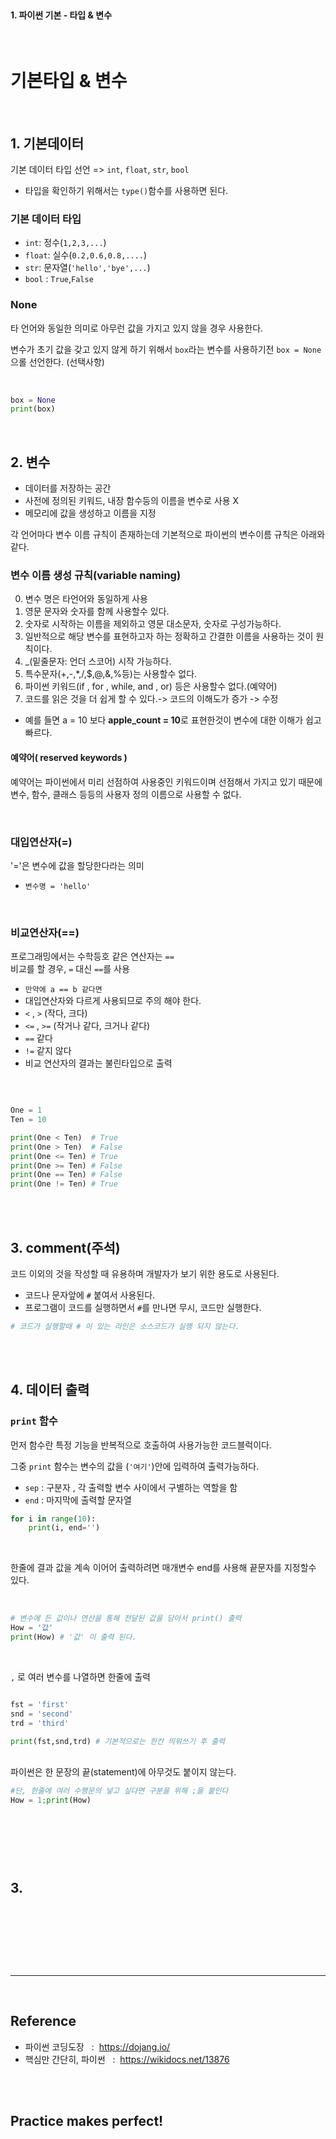 <br>

#### 1. 파이썬 기본 - 타입 & 변수

<br>

# 기본타입 & 변수 

<br>

## 1. 기본데이터  

기본 데이터 타입 선언 => `int`, `float`, `str`, `bool`
- 타입을 확인하기 위해서는 `type()`함수를 사용하면 된다. 

### 기본 데이터 타입 

- `int`: 정수(`1,2,3,...`)
- `float`: 실수(`0.2,0.6,0.8,....`)
- `str`: 문자열(`'hello','bye',...`)
- `bool` : `True`,`False`


### None

타 언어와 동일한 의미로 아무런 값을 가지고 있지 않을 경우 사용한다. 

변수가 초기 값을 갖고 있지 않게 하기 위해서 `box`라는 변수를 사용하기전 `box = None`으롤 선언한다. (선택사항)

<br>

```py
box = None 
print(box)
```


<br>

## 2. 변수 

- 데이터를 저장하는 공간
- 사전에 정의된 키워드, 내장 함수등의 이름을 변수로 사용 X
- 메모리에 값을 생성하고 이름을 지정 


각 언어마다 변수 이름 규칙이 존재하는데 기본적으로 파이썬의 변수이름 규칙은 아래와 같다. 


### 변수 이름 생성 규칙(variable naming)

0. 변수 명은 타언어와 동일하게 사용 
1. 영문 문자와 숫자를 함께 사용할수 있다. 
2. 숫자로 시작하는 이름을 제외하고 영문 대소문자, 숫자로 구성가능하다.
3. 일반적으로 해당 변수를 표현하고자 하는 정확하고 간결한 이름을 사용하는 것이 원칙이다.  
4. \_(밑줄문자: 언더 스코어) 시작 가능하다. 
5. 특수문자(+,-,\*,\/,$,@,&,%등)는 사용할수 없다.
6. 파이썬 키워드(if , for , while, and , or) 등은 사용할수 없다.(예약어) 
7. 코드를 읽은 것을 더 쉽게 할 수 있다.-> 코드의 이해도가 증가 -> 수정 
- 예를 들면 a = 10 보다 **apple_count = 10**로 표현한것이 변수에 대한 이해가 쉽고 빠르다.


#### 예약어( reserved keywords )
예약어는 파이썬에서 미리 선점하여 사용중인 키워드이며 선점해서 가지고 있기 때문에 변수, 함수, 클래스 등등의 사용자 정의 이름으로 사용할 수 없다. 

<br>


### 대입연산자(=)

'='은 변수에 값을 할당한다라는 의미

- `변수명 = 'hello'`

<br>

### 비교연산자(==)

프로그래밍에서는 수학등호 같은 연산자는 `==`    
비교를 할 경우, `=` 대신 `==`를 사용
 

- `만약에 a == b 같다면 `
- 대입연산자와 다르게 사용되므로 주의 해야 한다. 
- `<` , `>` (작다, 크다)
- `<=` , `>=` (작거나 같다, 크거나 같다)
- `==` 같다
- `!=` 같지 않다
- 비교 연산자의 결과는 불린타입으로 출력

<br>

```py

One = 1
Ten = 10

print(One < Ten)  # True
print(One > Ten)  # False
print(One <= Ten) # True
print(One >= Ten) # False
print(One == Ten) # False
print(One != Ten) # True 

```

<br>
<br>

## 3. comment(주석)

코드 이외의 것을 작성할 때 유용하며 개발자가 보기 위한 용도로 사용된다. 
- 코드나 문자앞에 `#` 붙여서 사용된다.
- 프로그램이 코드를 실행하면서 `#`를 만나면 무시, 코드만 실행한다.


```py
# 코드가 실행할때 # 이 있는 라인은 소스코드가 실행 되지 않는다. 
```

<br>
<br>

## 4. 데이터 출력 

### `print` 함수  

먼저 함수란 특정 기능을 반복적으로 호출하여 사용가능한 코드블럭이다. 

그중 `print` 함수는 변수의 값을 (`'여기'`)안에 입력하여 출력가능하다. 

- `sep` : 구분자 , 각 출력할 변수 사이에서 구별하는 역할을 함
- `end` : 마지막에 출력할 문자열

```py
for i in range(10):
    print(i, end='')
```
<br>

한줄에 결과 값을 계속 이어어 출력하려면 매개변수 end를 사용해 끝문자를 지정할수 있다. 

<br>

```py
# 변수에 든 값이나 연산을 통해 전달된 값을 담아서 print() 출력 
How = '값'
print(How) # '값' 이 출력 된다. 

```

<br>

`,` 로 여러 변수를 나열하면 한줄에 출력

```py

fst = 'first'
snd = 'second'
trd = 'third'

print(fst,snd,trd) # 기본적으로는 한칸 띄워쓰기 후 출력 

```
<br>
파이썬은 한 문장의 끝(statement)에 아무것도 붙이지 않는다.
<br>

```py
#단, 한줄에 여러 수행문의 넣고 싶다면 구분을 위해 ;을 붙인다
How = 1;print(How)
```
<br>

```py



```

<br>

## 3.

<br>

```py

```

<br>






<br>
<br>

---

<br>

## Reference <br>

- 파이썬 코딩도장 &nbsp; : &nbsp;<https://dojang.io/> <br>
- 핵심만 간단히, 파이썬 &nbsp; : &nbsp;<https://wikidocs.net/13876> <br>

<br>
<br>

## Practice makes perfect! <br>
